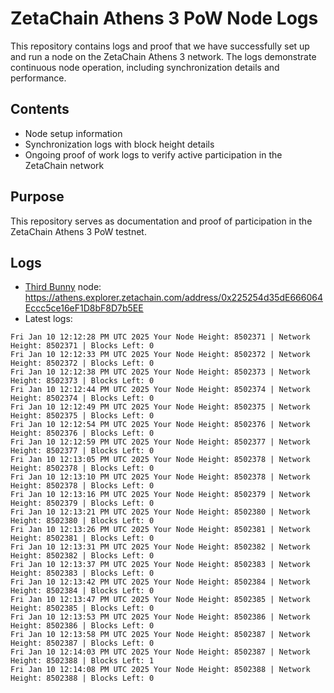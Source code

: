 # ZetaChain Athens 3 PoW Node Logs
This repository contains logs and proof that we have successfully set up and run a node on the ZetaChain Athens 3 network. The logs demonstrate continuous node operation, including synchronization details and performance.

## Contents
- Node setup information
- Synchronization logs with block height details
- Ongoing proof of work logs to verify active participation in the ZetaChain network

## Purpose
This repository serves as documentation and proof of participation in the ZetaChain Athens 3 PoW testnet.

## Logs

- [Third Bunny](https://thirdbunny.xyz/) node: https://athens.explorer.zetachain.com/address/0x225254d35dE666064Eccc5ce16eF1D8bF8D7b5EE
- Latest logs:
```
Fri Jan 10 12:12:28 PM UTC 2025 Your Node Height: 8502371 | Network Height: 8502371 | Blocks Left: 0
Fri Jan 10 12:12:33 PM UTC 2025 Your Node Height: 8502372 | Network Height: 8502372 | Blocks Left: 0
Fri Jan 10 12:12:38 PM UTC 2025 Your Node Height: 8502373 | Network Height: 8502373 | Blocks Left: 0
Fri Jan 10 12:12:44 PM UTC 2025 Your Node Height: 8502374 | Network Height: 8502374 | Blocks Left: 0
Fri Jan 10 12:12:49 PM UTC 2025 Your Node Height: 8502375 | Network Height: 8502375 | Blocks Left: 0
Fri Jan 10 12:12:54 PM UTC 2025 Your Node Height: 8502376 | Network Height: 8502376 | Blocks Left: 0
Fri Jan 10 12:12:59 PM UTC 2025 Your Node Height: 8502377 | Network Height: 8502377 | Blocks Left: 0
Fri Jan 10 12:13:05 PM UTC 2025 Your Node Height: 8502378 | Network Height: 8502378 | Blocks Left: 0
Fri Jan 10 12:13:10 PM UTC 2025 Your Node Height: 8502378 | Network Height: 8502378 | Blocks Left: 0
Fri Jan 10 12:13:16 PM UTC 2025 Your Node Height: 8502379 | Network Height: 8502379 | Blocks Left: 0
Fri Jan 10 12:13:21 PM UTC 2025 Your Node Height: 8502380 | Network Height: 8502380 | Blocks Left: 0
Fri Jan 10 12:13:26 PM UTC 2025 Your Node Height: 8502381 | Network Height: 8502381 | Blocks Left: 0
Fri Jan 10 12:13:31 PM UTC 2025 Your Node Height: 8502382 | Network Height: 8502382 | Blocks Left: 0
Fri Jan 10 12:13:37 PM UTC 2025 Your Node Height: 8502383 | Network Height: 8502383 | Blocks Left: 0
Fri Jan 10 12:13:42 PM UTC 2025 Your Node Height: 8502384 | Network Height: 8502384 | Blocks Left: 0
Fri Jan 10 12:13:47 PM UTC 2025 Your Node Height: 8502385 | Network Height: 8502385 | Blocks Left: 0
Fri Jan 10 12:13:53 PM UTC 2025 Your Node Height: 8502386 | Network Height: 8502386 | Blocks Left: 0
Fri Jan 10 12:13:58 PM UTC 2025 Your Node Height: 8502387 | Network Height: 8502387 | Blocks Left: 0
Fri Jan 10 12:14:03 PM UTC 2025 Your Node Height: 8502387 | Network Height: 8502388 | Blocks Left: 1
Fri Jan 10 12:14:08 PM UTC 2025 Your Node Height: 8502388 | Network Height: 8502388 | Blocks Left: 0
```
